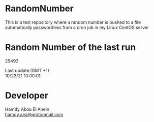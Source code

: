 # RandomNumber    
This is a test repository where a random number is pushed to a file automatically passwordless from a cron job in my Linux CentOS server    
# Random Number of the last run   
25493
      
Last update (GMT +1)    
10/23/21 10:00:01
# Developer    
Hamdy Abou El Anein   
hamdy.aea@protonmail.com
